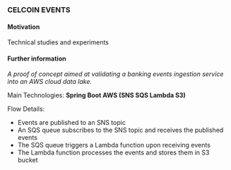 <h3>CELCOIN EVENTS</h3>

<h4>Motivation</h4>

Technical studies and experiments

<h4>Further information</h4>

_A proof of concept aimed at validating a banking events ingestion service into an AWS cloud data lake._

Main Technologies: **Spring Boot AWS (SNS SQS Lambda S3)**

Flow Details:
 - Events are published to an SNS topic
 - An SQS queue subscribes to the SNS topic and receives the published events
 - The SQS queue triggers a Lambda function upon receiving events
 - The Lambda function processes the events and stores them in S3 bucket